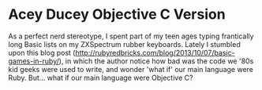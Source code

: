 # Acey Ducey Objective C Version
As a perfect nerd stereotype, I spent part of my teen ages typing frantically long Basic lists on my ZXSpectrum rubber keyboards.
Lately I stumbled upon this blog post (http://rubyredbricks.com/blog/2013/10/07/basic-games-in-ruby/), in which the author notice how bad was the code we '80s kid geeks were used to write, and wonder 'what if' our main language were Ruby.
But... what if our main language were Objective C?